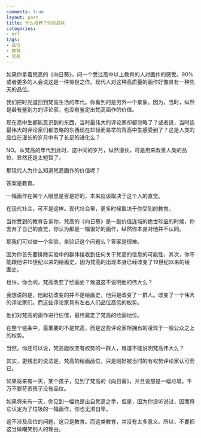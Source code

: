 ```yaml
---
comments: true
layout: post
title: 什么培养了你的品味
categories:
- art
tags:
- 品位
- 教育
- 梵高
---
```


如果你拿着梵高的《向日葵》，问一个受过高中以上教育的人对画作的感受。90%或者更多的人会说这是一件惊世之作。现代人对这种高质量的画作好像具有一种先天的品位。

我们把时光退回到梵高生活的年代。你看到的是另外一个景象。因为，当时，纵然是最有鉴别力的评论家，也没有鉴定出梵高画作的价值。

现在高中生都能意识到的东西，当时最伟大的评论家却都忽略了？或者说，当时连最伟大的评论家们都忽略的东西现在却轻而易举的背高中生感受到了？这是人类的品位在漫长的岁月中有了长足的进化么？

NO。从梵高的年代到此时，这中间的岁月，纵然漫长，可是用来改善人类的品位，显然还是太短暂了。

那现代人为什么知道梵高画作的价值呢？

答案是教育。

一幅画作在某个人眼里是否是好的，本来应该取决于这个人的直觉。

在现代社会，可不是这样。现代社会里，更多时候取决于你受到的教育。

当你受到的教育告诉你，梵高的《向日葵》是一副价值连城的绝世珍品的时候，你舍弃了自己的直觉，你认为那是一幅很好的画作，纵然你本身对他并不认同。

那我们可以做一个实验，来验证这个问题么？答案是很难。

因为你首先要排除实验中的群体接收到任何关于梵高的信息的可能性，其次，你不能跟他讲19世纪以来的绘画史，因为梵高的出现本身已经改变了19世纪以来的绘画史。

也许，你会问，梵高改变了绘画史？难道这不说明他的伟大么？

我想说的是，他起初改变的并不是绘画史，他只是改变了一群人。改变了一个伟大的评论家们。而这些评论家具有左右人们品位高低的权势。

他们对梵高的画作进行估值，最终奠定了梵高的绘画地位。

在整个链条中，最重要的不是梵高，而是这些评论家所拥有的凌驾于一般公众之上的权势。

当然，你还可以说，梵高能改变有权势的一群人，难道不能说明梵高伟大么？

其实，更残忍的说法是，梵高的绘画品位，只是刚好被当时的有权势评论家认可而已。

如果将来有一天，某个孩子，见到了梵高的《向日葵》，并且说那是一幅垃圾。千万不要苛责孩子没有品位。

如果将来有一天，你见到一幅也是出自梵高之手，但是，因为你没听说过，因而将它认定为了垃圾的一幅画作，你也无须自卑。

这不涉及品位的问题，这只是教育。而这类教育，并没有太多意义。所以，不要把这当做嘲笑别人的理由。

 

